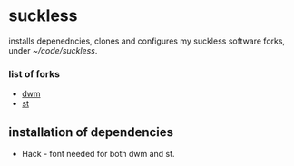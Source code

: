 # suckless

installs depenedncies, clones and configures my suckless software forks, under *~/code/suckless*.

### list of forks

- [dwm](https://github.com/jeremingo/dwm)
- [st](https://github.com/jeremingo/st)

## installation of dependencies

- Hack - font needed for both dwm and st.

